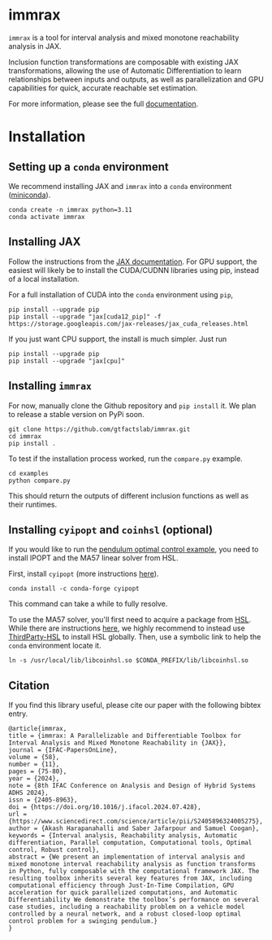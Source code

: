 # immrax
`immrax` is a tool for interval analysis and mixed monotone reachability analysis in JAX.

Inclusion function transformations are composable with existing JAX transformations, allowing the use of Automatic Differentiation to learn relationships between inputs and outputs, as well as parallelization and GPU capabilities for quick, accurate reachable set estimation.

For more information, please see the full [documentation](https://immrax.readthedocs.io).

# Installation

## Setting up a `conda` environment

We recommend installing JAX and `immrax` into a `conda` environment ([miniconda](https://docs.conda.io/projects/miniconda/en/latest/)).
```shell
conda create -n immrax python=3.11
conda activate immrax
```

## Installing JAX

Follow the instructions from the [JAX documentation](https://jax.readthedocs.io/en/latest/installation.html). For GPU support, the easiest will likely be to install the CUDA/CUDNN libraries using pip, instead of a local installation. 

For a full installation of CUDA into the `conda` environment using `pip`,
```shell
pip install --upgrade pip
pip install --upgrade "jax[cuda12_pip]" -f https://storage.googleapis.com/jax-releases/jax_cuda_releases.html
```

If you just want CPU support, the install is much simpler. Just run
```shell
pip install --upgrade pip
pip install --upgrade "jax[cpu]"
```

## Installing `immrax`

For now, manually clone the Github repository and `pip install` it. We plan to release a stable version on PyPi soon.

```shell
git clone https://github.com/gtfactslab/immrax.git
cd immrax
pip install .
```

To test if the installation process worked, run the `compare.py` example.

```shell
cd examples
python compare.py
```

This should return the outputs of different inclusion functions as well as their runtimes.

## Installing `cyipopt` and `coinhsl` (optional)

If you would like to run the [pendulum optimal control example](examples/pendulum/pendulum.ipynb), you need to install IPOPT and the MA57 linear solver from HSL.

First, install `cyipopt` (more instructions [here](https://cyipopt.readthedocs.io/en/stable/install.html)).
```shell
conda install -c conda-forge cyipopt
```
This command can take a while to fully resolve.

To use the MA57 solver, you'll first need to acquire a package from [HSL](https://www.hsl.rl.ac.uk/). While there are instructions [here](https://cyipopt.readthedocs.io/en/stable/install.html#conda-forge-binaries-with-hsl), we highly recommend to instead use [ThirdParty-HSL](https://github.com/coin-or-tools/ThirdParty-HSL) to install HSL globally. 
Then, use a symbolic link to help the `conda` environment locate it.
```shell
ln -s /usr/local/lib/libcoinhsl.so $CONDA_PREFIX/lib/libcoinhsl.so
```

## Citation

If you find this library useful, please cite our paper with the following bibtex entry.
```
@article{immrax,
title = {immrax: A Parallelizable and Differentiable Toolbox for Interval Analysis and Mixed Monotone Reachability in {JAX}},
journal = {IFAC-PapersOnLine},
volume = {58},
number = {11},
pages = {75-80},
year = {2024},
note = {8th IFAC Conference on Analysis and Design of Hybrid Systems ADHS 2024},
issn = {2405-8963},
doi = {https://doi.org/10.1016/j.ifacol.2024.07.428},
url = {https://www.sciencedirect.com/science/article/pii/S2405896324005275},
author = {Akash Harapanahalli and Saber Jafarpour and Samuel Coogan},
keywords = {Interval analysis, Reachability analysis, Automatic differentiation, Parallel computation, Computational tools, Optimal control, Robust control},
abstract = {We present an implementation of interval analysis and mixed monotone interval reachability analysis as function transforms in Python, fully composable with the computational framework JAX. The resulting toolbox inherits several key features from JAX, including computational efficiency through Just-In-Time Compilation, GPU acceleration for quick parallelized computations, and Automatic Differentiability We demonstrate the toolbox’s performance on several case studies, including a reachability problem on a vehicle model controlled by a neural network, and a robust closed-loop optimal control problem for a swinging pendulum.}
}
```
